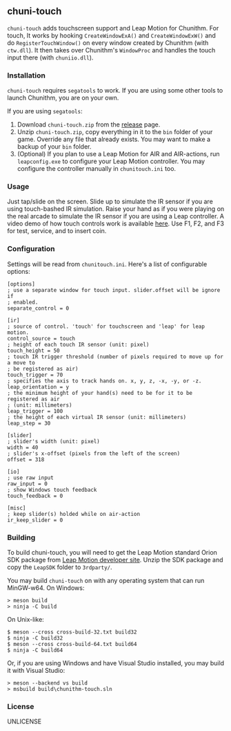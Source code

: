 chuni-touch
---

`chuni-touch` adds touchscreen support and Leap Motion for Chunithm. For touch, It works by hooking `CreateWindowExA()` and `CreateWindowExW()` and do `RegisterTouchWindow()` on every window created by Chunithm (with `ctw.dll`). It then takes over Chunithm's `WindowProc` and handles the touch input there (with `chuniio.dll`).

### Installation

`chuni-touch` requires `segatools` to work. If you are using some other tools to launch Chunithm, you are on your own.

If you are using `segatools`:

1. Download `chuni-touch.zip` from the [release](https://github.com/Nat-Lab/chunithm-touch/releases) page.
2. Unzip `chuni-touch.zip`, copy everything in it to the `bin` folder of your game. Override any file that already exists. You may want to make a backup of your `bin` folder.
3. (Optional) If you plan to use a Leap Motion for AIR and AIR-actions, run `leapconfig.exe` to configure your Leap Motion controller. You may configure the controller manually in `chunitouch.ini` too.

### Usage

Just tap/slide on the screen. Slide up to simulate the IR sensor if you are using touch-bashed IR simulation. Raise your hand as if you were playing on the real arcade to simulate the IR sensor if you are using a Leap controller. A video demo of how touch controls work is available [here](https://youtu.be/Uknwet_-wWw). Use F1, F2, and F3 for test, service, and to insert coin. 

### Configuration

Settings will be read from `chunitouch.ini`. Here's a list of configurable options:

```
[options]
; use a separate window for touch input. slider.offset will be ignore if 
; enabled.
separate_control = 0

[ir]
; source of control. 'touch' for touchscreen and 'leap' for leap motion.
control_source = touch
; height of each touch IR sensor (unit: pixel)
touch_height = 50
; touch IR trigger threshold (number of pixels required to move up for a move to
; be registered as air)
touch_trigger = 70
; specifies the axis to track hands on. x, y, z, -x, -y, or -z.
leap_orientation = y
; the minimum height of your hand(s) need to be for it to be registered as air
; (unit: millimeters)
leap_trigger = 100
; the height of each virtual IR sensor (unit: millimeters)
leap_step = 30

[slider]
; slider's width (unit: pixel)
width = 40
; slider's x-offset (pixels from the left of the screen)
offset = 318

[io]
; use raw input
raw_input = 0
; show Windows touch feedback
touch_feedback = 0

[misc]
; keep slider(s) holded while on air-action
ir_keep_slider = 0
```

### Building

To build chuni-touch, you will need to get the Leap Motion standard Orion SDK package from [Leap Motion developer site](http://developer.leapmotion.com). Unzip the SDK package and copy the `LeapSDK` folder to `3rdparty/`.

You may build `chuni-touch` on with any operating system that can run MinGW-w64. On Windows:

```
> meson build
> ninja -C build
```

On Unix-like: 

```
$ meson --cross cross-build-32.txt build32
$ ninja -C build32
$ meson --cross cross-build-64.txt build64
$ ninja -C build64
```

Or, if you are using Windows and have Visual Studio installed, you may build it with Visual Studio: 

```
> meson --backend vs build
> msbuild build\chunithm-touch.sln
```

### License
UNLICENSE